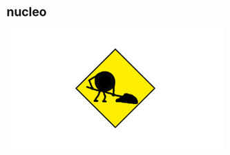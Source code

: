 # nucleo



<!-- ![simbolomatew](https://raw.githubusercontent.com/trutrutru/nucleo/tmp/Imagens/SU.png) -->
![simbolomatew](https://github.com/trutrutru/nucleo/blob/tmp/Imagens/obrer.png)

